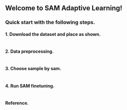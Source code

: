 ## Welcome to SAM Adaptive Learning!

### Quick start with the following steps.
#### 1. Download the dataset and place as shown.
```

```

#### 2. Data preprocessing.
```

```

#### 3. Choose sample by sam.
```

```


#### 4. Run SAM finetuning.
```

```

#### Reference.
```

```
